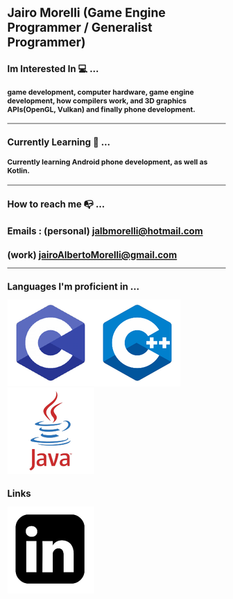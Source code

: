 # Jairo Morelli (Game Engine Programmer / Generalist Programmer)
## Im Interested In :computer: ... 
<h3>game development, computer hardware, game engine development, how compilers work, and 3D 
graphics APIs(OpenGL, Vulkan) and finally phone development.<h3>

---
## Currently Learning :memo: ... 
<h3> Currently learning Android phone development, as well as Kotlin.<h3>

---
## How to reach me :mailbox_with_no_mail: ... 
## Emails : (personal) jalbmorelli@hotmail.com 
## (work) jairoAlbertoMorelli@gmail.com 
---
## Languages I'm proficient in ... 

![ScreenshotOfCLogo](CLogo.png)![ScreenshotOFCPLUSPLUSLOGO](C++Logo.png)![ScreenShotOfJavaLogo](JavaLogo.png)

## Links 
[![ScreenshotOfLinkedInLogo](LinkedInLogo.png)](https://www.linkedin.com/in/jairo-morelli-b1018514b)

